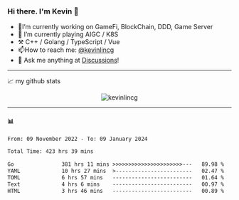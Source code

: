 ### Hi there. I'm Kevin 👋

- 🔭I’m currently working on GameFi, BlockChain, DDD, Game Server
- 🌱 I’m currently playing AIGC / K8S
-   :hammer_and_pick: C++ / Golang / TypeScript / Vue
- 📫How to reach me: [@kevinlincg](https://twitter.com/kevinlincg) 
-   :thought_balloon: Ask me anything at [Discussions](https://github.com/kevinlincg/kevinlincg/discussions/new)!

---

📈 my github stats

<p align="center"> <img src="https://github-readme-stats-ouuan.vercel.app/api?username=kevinlincg&theme=dark&show_icons=true&count_private=true" alt="kevinlincg" />

---

#### :bar_chart: 

<!--START_SECTION:waka-->

```txt
From: 09 November 2022 - To: 09 January 2024

Total Time: 423 hrs 39 mins

Go               381 hrs 11 mins >>>>>>>>>>>>>>>>>>>>>>---   89.98 %
YAML             10 hrs 27 mins  >------------------------   02.47 %
TOML             6 hrs 57 mins   -------------------------   01.64 %
Text             4 hrs 6 mins    -------------------------   00.97 %
HTML             3 hrs 46 mins   -------------------------   00.89 %
```

<!--END_SECTION:waka-->
